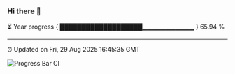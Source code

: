 ### Hi there 👋

⏳ Year progress { ███████████████████▁▁▁▁▁▁▁▁▁▁▁ } 65.94 %

---

⏰ Updated on Fri, 29 Aug 2025 16:45:35 GMT

![Progress Bar CI](https://github.com/IshwaranRudhara/GIT-ACTION/workflows/Progress%20Bar%20CI/badge.svg)
